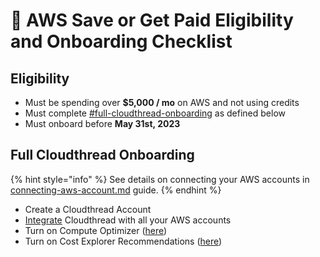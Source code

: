 # 🎁 AWS Save or Get Paid Eligibility and Onboarding Checklist

## Eligibility

* Must be spending over **$5,000 / mo** on AWS and not using credits
* Must complete [#full-cloudthread-onboarding](aws-save-or-get-paid-eligibility-and-onboarding-checklist.md#full-cloudthread-onboarding "mention") as defined below
* Must onboard before **May 31st, 2023**

## Full Cloudthread Onboarding&#x20;

{% hint style="info" %}
See details on connecting your AWS accounts in [connecting-aws-account.md](guides/onboarding/connecting-aws-account.md "mention") guide.
{% endhint %}

* Create a Cloudthread Account
* [Integrate](guides/onboarding/connecting-aws-account.md) Cloudthread with all your AWS accounts
* Turn on Compute Optimizer ([here](https://console.aws.amazon.com/compute-optimizer))
* Turn on Cost Explorer Recommendations ([here](https://console.aws.amazon.com/cost-management/home#/settings))
